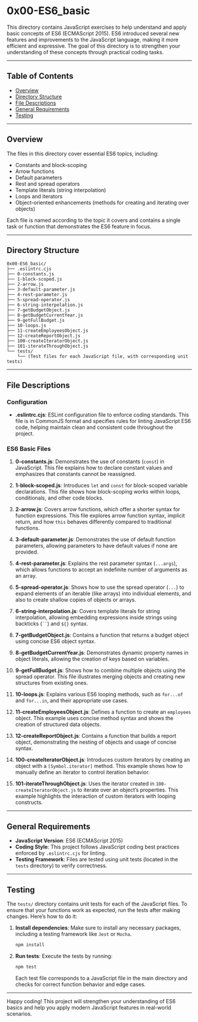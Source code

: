 # 0x00-ES6_basic

This directory contains JavaScript exercises to help understand and apply basic concepts of ES6 (ECMAScript 2015). ES6 introduced several new features and improvements to the JavaScript language, making it more efficient and expressive. The goal of this directory is to strengthen your understanding of these concepts through practical coding tasks.

---

## Table of Contents
- [Overview](#overview)
- [Directory Structure](#directory-structure)
- [File Descriptions](#file-descriptions)
- [General Requirements](#general-requirements)
- [Testing](#testing)

---

## Overview

The files in this directory cover essential ES6 topics, including:
- Constants and block-scoping
- Arrow functions
- Default parameters
- Rest and spread operators
- Template literals (string interpolation)
- Loops and iterators
- Object-oriented enhancements (methods for creating and iterating over objects)

Each file is named according to the topic it covers and contains a single task or function that demonstrates the ES6 feature in focus.

---

## Directory Structure

```plaintext
0x00-ES6_basic/
├── .eslintrc.cjs
├── 0-constants.js
├── 1-block-scoped.js
├── 2-arrow.js
├── 3-default-parameter.js
├── 4-rest-parameter.js
├── 5-spread-operator.js
├── 6-string-interpolation.js
├── 7-getBudgetObject.js
├── 8-getBudgetCurrentYear.js
├── 9-getFullBudget.js
├── 10-loops.js
├── 11-createEmployeesObject.js
├── 12-createReportObject.js
├── 100-createIteratorObject.js
├── 101-iterateThroughObject.js
└── tests/
    └── (Test files for each JavaScript file, with corresponding unit tests)
```

---

## File Descriptions

### Configuration
- **.eslintrc.cjs**: ESLint configuration file to enforce coding standards. This file is in CommonJS format and specifies rules for linting JavaScript ES6 code, helping maintain clean and consistent code throughout the project.

### ES6 Basic Files
1. **0-constants.js**: Demonstrates the use of constants (`const`) in JavaScript. This file explains how to declare constant values and emphasizes that constants cannot be reassigned.

2. **1-block-scoped.js**: Introduces `let` and `const` for block-scoped variable declarations. This file shows how block-scoping works within loops, conditionals, and other code blocks.

3. **2-arrow.js**: Covers arrow functions, which offer a shorter syntax for function expressions. This file explores arrow function syntax, implicit return, and how `this` behaves differently compared to traditional functions.

4. **3-default-parameter.js**: Demonstrates the use of default function parameters, allowing parameters to have default values if none are provided.

5. **4-rest-parameter.js**: Explains the rest parameter syntax (`...args`), which allows functions to accept an indefinite number of arguments as an array.

6. **5-spread-operator.js**: Shows how to use the spread operator (`...`) to expand elements of an iterable (like arrays) into individual elements, and also to create shallow copies of objects or arrays.

7. **6-string-interpolation.js**: Covers template literals for string interpolation, allowing embedding expressions inside strings using backticks (` `` `) and `${}` syntax.

8. **7-getBudgetObject.js**: Contains a function that returns a budget object using concise ES6 object syntax.

9. **8-getBudgetCurrentYear.js**: Demonstrates dynamic property names in object literals, allowing the creation of keys based on variables.

10. **9-getFullBudget.js**: Shows how to combine multiple objects using the spread operator. This file illustrates merging objects and creating new structures from existing ones.

11. **10-loops.js**: Explains various ES6 looping methods, such as `for...of` and `for...in`, and their appropriate use cases.

12. **11-createEmployeesObject.js**: Defines a function to create an `employees` object. This example uses concise method syntax and shows the creation of structured data objects.

13. **12-createReportObject.js**: Contains a function that builds a report object, demonstrating the nesting of objects and usage of concise syntax.

14. **100-createIteratorObject.js**: Introduces custom iterators by creating an object with a `[Symbol.iterator]` method. This example shows how to manually define an iterator to control iteration behavior.

15. **101-iterateThroughObject.js**: Uses the iterator created in `100-createIteratorObject.js` to iterate over an object’s properties. This example highlights the interaction of custom iterators with looping constructs.

---

## General Requirements

- **JavaScript Version**: ES6 (ECMAScript 2015)
- **Coding Style**: This project follows JavaScript coding best practices enforced by `.eslintrc.cjs` for linting.
- **Testing Framework**: Files are tested using unit tests (located in the `tests` directory) to verify correctness.

---

## Testing

The `tests/` directory contains unit tests for each of the JavaScript files. To ensure that your functions work as expected, run the tests after making changes. Here’s how to do it:

1. **Install dependencies**: Make sure to install any necessary packages, including a testing framework like `Jest` or `Mocha`.

   ```bash
   npm install
   ```

2. **Run tests**: Execute the tests by running:

   ```bash
   npm test
   ```

   Each test file corresponds to a JavaScript file in the main directory and checks for correct function behavior and edge cases.

---

Happy coding! This project will strengthen your understanding of ES6 basics and help you apply modern JavaScript features in real-world scenarios.
